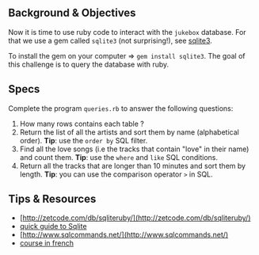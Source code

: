## Background & Objectives

Now it is time to use ruby code to interact with the `jukebox` database. For that we use a gem called `sqlite3` (not surprising!), see [sqlite3](http://rubygems.org/gems/sqlite3).

To install the gem on your computer => `gem install sqlite3`. The goal of this challenge is to query the database with ruby.

## Specs

Complete the program `queries.rb` to answer the following questions:

1. How many rows contains each table ?
2. Return the list of all the artists and sort them by name 	(alphabetical order). **Tip**: use the `order by` SQL filter.
3. Find all the love songs (i.e the tracks that contain "love" in their name) and count them. **Tip**: use the `where` and `like` SQL conditions.
4. Return all the tracks that are longer than 10 minutes and sort them by length. **Tip**: you can use the comparison operator `>` in SQL.

## Tips & Resources

* [http://zetcode.com/db/sqliteruby/](http://zetcode.com/db/sqliteruby/)
* [quick guide to Sqlite](http://viewsourcecode.org/why/hacking/aQuickGuideToSQLite.html)
* [http://www.sqlcommands.net/](http://www.sqlcommands.net/)
* [course in french](http://sqlpro.developpez.com/cours/sqlaz/select/#L3.4)


